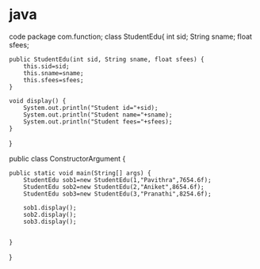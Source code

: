 # java
code
package com.function;
class StudentEdu{
	int sid;
	String sname;
	float sfees;
	
	public StudentEdu(int sid, String sname, float sfees) {
		this.sid=sid; 
		this.sname=sname;
		this.sfees=sfees;
	}
	
	void display() {
		System.out.println("Student id="+sid);
		System.out.println("Student name="+sname);
		System.out.println("Student fees="+sfees);
	}
}

public class ConstructorArgument {

	public static void main(String[] args) {
		StudentEdu sob1=new StudentEdu(1,"Pavithra",7654.6f);
		StudentEdu sob2=new StudentEdu(2,"Aniket",8654.6f);
		StudentEdu sob3=new StudentEdu(3,"Pranathi",8254.6f);
		
		sob1.display();
		sob2.display();
		sob3.display();
		

	}

}
